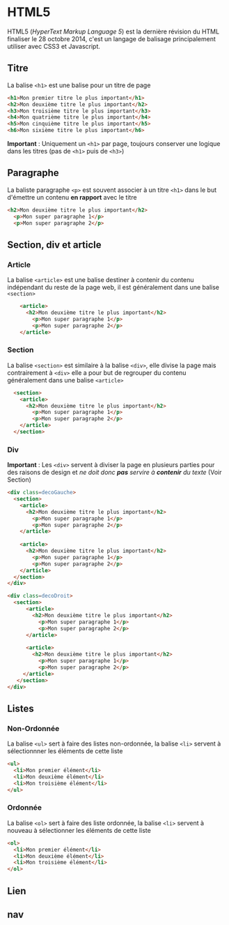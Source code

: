 # HTML5
  
HTML5 (*HyperText Markup Language 5*) est la dernière révision du HTML finaliser le 28 octobre 2014, c'est un langage de balisage principalement utiliser avec CSS3 et Javascript.

## Titre

La balise `<h1>` est une balise pour un titre de page

```html
<h1>Mon premier titre le plus important</h1>
<h2>Mon deuxième titre le plus important</h2>
<h3>Mon troisième titre le plus important</h3>
<h4>Mon quatrième titre le plus important</h4>
<h5>Mon cinquième titre le plus important</h5>
<h6>Mon sixième titre le plus important</h6>
```

**Important** : Uniquement un `<h1>` par page, toujours conserver une logique dans les titres (pas de `<h1>` puis de `<h3>`)

## Paragraphe

La baliste paragraphe `<p>` est souvent associer à un titre `<h1>` dans le but d'émettre un contenu **en rapport** avec le titre

```html
<h2>Mon deuxième titre le plus important</h2>
  <p>Mon super paragraphe 1</p>
  <p>Mon super paragraphe 2</p>
```

## Section, div et article

### Article

La balise `<article>` est une balise destiner à contenir du contenu indépendant du reste de la page web, il est généralement dans une balise `<section>`


```html
    <article>
      <h2>Mon deuxième titre le plus important</h2>
        <p>Mon super paragraphe 1</p>
        <p>Mon super paragraphe 2</p>
    </article>
```

### Section

La balise `<section>` est similaire à la balise `<div>`, elle divise la page mais contrairement à `<div>` elle a pour but de regrouper du contenu généralement dans une balise `<article>`

```html
  <section>
    <article>
      <h2>Mon deuxième titre le plus important</h2>
        <p>Mon super paragraphe 1</p>
        <p>Mon super paragraphe 2</p>
    </article>
  </section>
```


### Div

**Important** : Les `<div>` servent à diviser la page en plusieurs parties pour des raisons de design et *ne doit donc **pas** servire à **contenir** du texte* (Voir Section) 

```html
<div class=decoGauche>
  <section>
    <article>
      <h2>Mon deuxième titre le plus important</h2>
        <p>Mon super paragraphe 1</p>
        <p>Mon super paragraphe 2</p>
    </article>
    
    <article>
      <h2>Mon deuxième titre le plus important</h2>
        <p>Mon super paragraphe 1</p>
        <p>Mon super paragraphe 2</p>
    </article>
  </section>
</div>

<div class=decoDroit>
  <section>
      <article>
        <h2>Mon deuxième titre le plus important</h2>
          <p>Mon super paragraphe 1</p>
          <p>Mon super paragraphe 2</p>
      </article>
    
      <article>
        <h2>Mon deuxième titre le plus important</h2>
          <p>Mon super paragraphe 1</p>
          <p>Mon super paragraphe 2</p>
     </article>
   </section>
</div>
```

## Listes

### Non-Ordonnée

La balise `<ul>` sert à faire des listes non-ordonnée, la balise `<li>` servent à sélectionnner les éléments de cette liste

```html
<ul>
  <li>Mon premier élément</li>
  <li>Mon deuxième élément</li>
  <li>Mon troisième élément</li>
</ul>
```

### Ordonnée

La balise `<ol>` sert à faire des liste ordonnée, la balise `<li>` servent à nouveau à sélectionner les éléments de cette liste

```html
<ol>
  <li>Mon premier élément</li>
  <li>Mon deuxième élément</li>
  <li>Mon troisième élément</li>
</ol>
```

## Lien

## nav

